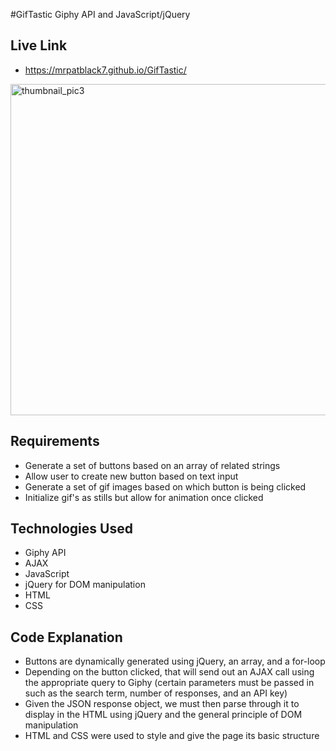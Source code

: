 #GifTastic
Giphy API and JavaScript/jQuery

## Live Link
 - https://mrpatblack7.github.io/GifTastic/
 <img width="530" alt="thumbnail_pic3" src="https://user-images.githubusercontent.com/45779399/61763628-a4ec5a80-ad9b-11e9-9f37-2b2b6a1fed7f.png">
 
## Requirements
- Generate a set of buttons based on an array of related strings
- Allow user to create new button based on text input
- Generate a set of gif images based on which button is being clicked
- Initialize gif's as stills but allow for animation once clicked

## Technologies Used
- Giphy API
- AJAX
- JavaScript
- jQuery for DOM manipulation
- HTML
- CSS

## Code Explanation
- Buttons are dynamically generated using jQuery, an array, and a for-loop
- Depending on the button clicked, that will send out an AJAX call using the appropriate query to Giphy (certain parameters must be passed in such as the search term, number of responses, and an API key)
- Given the JSON response object, we must then parse through it to display in the HTML using jQuery and the general principle of DOM manipulation
- HTML and CSS were used to style and give the page its basic structure
